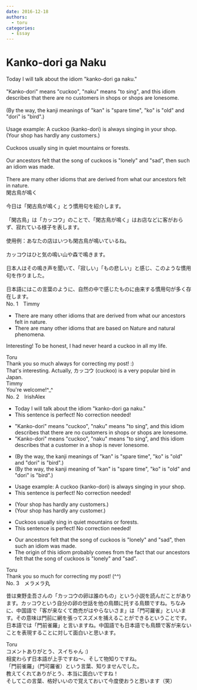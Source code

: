 ```yaml
---
date: 2016-12-18
authors:
  - toru
categories:
  - Essay
---
```


<h1 id="subject_show">Kanko-dori ga Naku</h1>
<div class="date" hidden>Dec 18, 2016 17:32</div>
<div id="post"><div id="body_show_ori">
Today I will talk about the idiom "kanko-dori ga naku."<br/><br/>"Kanko-dori" means "cuckoo", "naku" means "to sing", and this idiom describes that there are no customers in shops or shops are lonesome.<br/><br/>(By the way, the kanji meanings of "kan" is "spare time", "ko" is "old" and "dori" is "bird".)<br/><br/>Usage example: A cuckoo (kanko-dori) is always singing in your shop.<br/>(Your shop has hardly any customers.)<br/><br/>Cuckoos usually sing in quiet mountains or forests.<br/><br/>Our ancestors felt that the song of cuckoos is "lonely" and "sad", then such an idiom was made.<br/><br/>There are many other idioms that are derived from what our ancestors felt in nature.
</div></div>

<!-- more -->

<div id="post_ja"><div id="body_show_mo">
閑古鳥が鳴く<br/><br/>今日は「閑古鳥が鳴く」とう慣用句を紹介します。<br/><br/>「閑古鳥」は「カッコウ」のことで、「閑古鳥が鳴く」はお店などに客がおらず、寂れている様子を表します。<br/><br/>使用例：あなたの店はいつも閑古鳥が鳴いているね。<br/><br/>カッコウはひと気の鳴い山や森で鳴きます。<br/><br/>日本人はその鳴き声を聞いて、「寂しい」「もの悲しい」と感じ、このような慣用句を作りました。<br/><br/>日本語にはこの言葉のように、自然の中で感じたものに由来する慣用句が多く存在します。
</div></div>
<div id="block"><div class="first_name"> No. 1　<span class="just_name">Timmy</span></div><div id="block2">
<ul class="correction_field">
<li class="incorrect">There are many other idioms that are derived from what our ancestors felt in nature.</li>
<li class="corrected correct">
There are many other idioms that are <span class="f_blue">based</span> on Nature <span class="f_blue">and natural phenomena</span>. 
</li>
</ul>
<p class="comment_small">
 Interesting! To be honest, I had never heard a cuckoo in all my life.
</p>

</div><div class="name"><span class="just_name">Toru</span><br>
Thank you so much always for correcting my post! :)<br/>That's interesting. Actually, カッコウ (cuckoo) is a very popular bird in Japan.
</div>
<div class="name"><span class="just_name">Timmy</span><br>
You're welcome!^_^
</div>
</div>
<div id="block"><div class="first_name"> No. 2　<span class="just_name">IrishAlex</span></div><div id="block2">
<ul class="correction_field">
<li class="incorrect">Today I will talk about the idiom "kanko-dori ga naku."</li>
<li class="corrected perfect">This sentence is perfect! No correction needed!</li>
</ul>
<ul class="correction_field">
<li class="incorrect">"Kanko-dori" means "cuckoo", "naku" means "to sing", and this idiom describes that there are no customers in shops or shops are lonesome.</li>
<li class="corrected correct">
"Kanko-dori" means "cuckoo", "naku" means "to sing", and this idiom describes that a customer in a shop is never lonesome.
</li>
</ul>
<ul class="correction_field">
<li class="incorrect">(By the way, the kanji meanings of "kan" is "spare time", "ko" is "old" and "dori" is "bird".)</li>
<li class="corrected correct">
(By the way, the kanji meaning of "kan" is "spare time", "ko" is "old" and "dori" is "bird".)
</li>
</ul>
<ul class="correction_field">
<li class="incorrect">Usage example: A cuckoo (kanko-dori) is always singing in your shop.</li>
<li class="corrected perfect">This sentence is perfect! No correction needed!</li>
</ul>
<ul class="correction_field">
<li class="incorrect">(Your shop has hardly any customers.)</li>
<li class="corrected correct">
(Your shop has hardly any customer.)
</li>
</ul>
<ul class="correction_field">
<li class="incorrect">Cuckoos usually sing in quiet mountains or forests.</li>
<li class="corrected perfect">This sentence is perfect! No correction needed!</li>
</ul>
<ul class="correction_field">
<li class="incorrect">Our ancestors felt that the song of cuckoos is "lonely" and "sad", then such an idiom was made.</li>
<li class="corrected correct">
<span class="f_blue">The origin of this idiom probably comes from the fact</span> that our ancestors felt that the song of cuckoos is "lonely" and "sad".
</li>
</ul>
</div><div class="name"><span class="just_name">Toru</span><br>
Thank you so much for correcting my post! (^^)
</div>
</div>
<div id="block"><div class="first_name"> No. 3　<span class="just_name">メラメラ丸</span></div><div id="block2">
<p class="comment_small">
 昔は東野圭吾さんの「カッコウの卵は誰のもの」という小説を読んだことがあります。カッコウという自分の卵の世話を他の鳥類に托する鳥類ですね。ちなみに、中国語で「客が来なくて商売がはやらないさま」は「門可羅雀」といいます。その意味は門前に網を張ってスズメを捕えることができるということです。日本語では「門前雀羅」と言いますね。中国語でも日本語でも鳥類で客が来ないことを表現することに対して面白いと思います。
</p>

</div><div class="name"><span class="just_name">Toru</span><br>
コメントありがとう、スイちゃん :)<br/>相変わらず日本語が上手ですね～、そして物知りですね。<br/>「門前雀羅」（門可羅雀）という言葉、知りませんでした。<br/>教えてくれてありがとう、本当に面白いですね！<br/>そしてこの言葉、格好いいので覚えておいて今度使おうと思います（笑）
</div>
</div>
